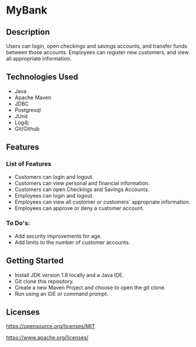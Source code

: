 
<h1>MyBank</h1>
<h2>Description</h2>
<p>Users can login, open checkings and savings accounts, and transfer funds between those accounts. Employees can register new customers, and view all appropriate information.</p>
<h2>Technologies Used</h2>
<ul>
<li>Java</li>
<li>Apache Maven</li>
<li>JDBC</li>
<li>Postgresql</li>
<li>JUnit</li>
<li>Log4j</li>
  <li>Git/Github</li>
</ul>
<h2>Features</h2>
<h3>List of Features</h3>
<ul>
<li>Customers can login and logout.</li>
<li>Customers can view personal and financial information.</li>
<li>Customers can open Checkings and Savings Accounts.</li>
<li>Employees can login and logout.</li>
<li>Employees can view all customer or customers' appropriate information.</li>
<li>Employees can approve or deny a customer account.</li>
</ul>
<h3>To Do's:</h3>
<ul>
<li>Add security improvements for age.</li>
<li>Add limits to the number of customer accounts.</li>
</ul>
<h2>Getting Started</h2>
<ul>
<li>Install JDK version 1.8 locally and a Java IDE.</li>
<li>Git clone this repository.</li>
<li>Create a new Maven Project and choose to open the git clone.</li>
<li>Run using an IDE or command prompt.</li>
</ul>
<h2>Licenses</h2>
<p><a href="https://opensource.org/licenses/MIT">https://opensource.org/licenses/MIT</a></p>
<p><a href="https://www.apache.org/licenses/">https://www.apache.org/licenses/</a></p>

